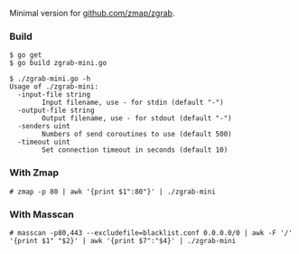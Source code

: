 Minimal version for [github.com/zmap/zgrab](https://github.com/zmap/zgrab).

### Build

```
$ go get
$ go build zgrab-mini.go

$ ./zgrab-mini.go -h
Usage of ./zgrab-mini:
  -input-file string
    	Input filename, use - for stdin (default "-")
  -output-file string
    	Output filename, use - for stdout (default "-")
  -senders uint
    	Numbers of send coroutines to use (default 500)
  -timeout uint
    	Set connection timeout in seconds (default 10)
```

### With Zmap

```
# zmap -p 80 | awk '{print $1":80"}' | ./zgrab-mini
```

### With Masscan

```
# masscan -p80,443 --excludefile=blacklist.conf 0.0.0.0/0 | awk -F '/' '{print $1" "$2}' | awk '{print $7":"$4}' | ./zgrab-mini
```